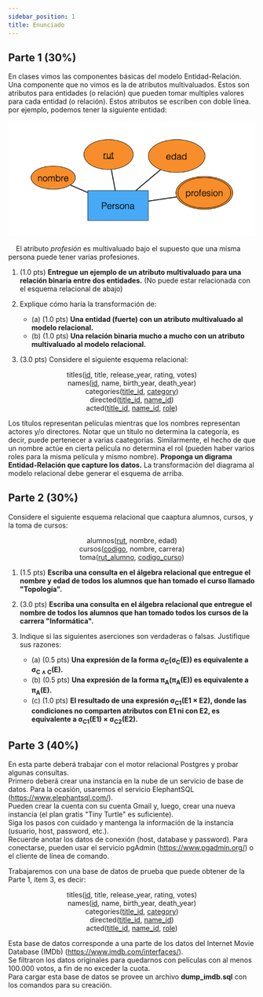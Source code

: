 ```yaml
---
sidebar_position: 1
title: Enunciado
---
```


## Parte 1 (30%)

En clases vimos las componentes básicas del modelo Entidad-Relación. Una componente que no vimos es la de atributos multivaluados. Estos son atributos para entidades (o relación) que pueden tomar multiples valores para cada entidad (o relación). Estos atributos se escriben con doble línea. por ejemplo, podemos tener la siguiente entidad:

![MER enunciado](./img/mer-enunciado1.png)

&nbsp;&nbsp;&nbsp;&nbsp;El atributo _profesión_ es multivaluado bajo el supuesto que una misma persona puede tener varias profesiones.

1. (1.0 pts) **Entregue un ejemplo de un atributo multivaluado para una relación binaria entre dos entidades.** (No puede estar relacionada con el esquema relacional de abajo)

2. Explique cómo haría la transformación de:

   - (a) (1.0 pts) **Una entidad (fuerte) con un atributo multivaluado al modelo relacional.**
   - (b) (1.0 pts) **Una relación binaria mucho a mucho con un atributo multivaluado al modelo relacional.**

3. (3.0 pts) Considere el siguiente esquema relacional:

<div align="center">
titles(<u>id</u>, title, release_year, rating, votes)<br/>
names(<u>id</u>, name, birth_year, death_year)<br/>
categories(<u>title_id</u>, <u>category</u>)<br/>
directed(<u>title_id</u>, <u>name_id</u>)<br/>
acted(<u>title_id</u>, <u>name_id</u>, <u>role</u>)
</div>

Los títulos representan películas mientras que los nombres representan actores y/o directores. Notar que un título no determina la categoría, es decir, puede pertenecer a varias caategorías. Similarmente, el hecho de que un nombre actúe en cierta película no determina el rol (pueden haber varios roles para la misma película y mismo nombre). **Proponga un digrama Entidad-Relación que capture los datos.** La transformación del diagrama al modelo relacional debe generar el esquema de arriba.

## Parte 2 (30%)

Considere el siguiente esquema relacional que caaptura alumnos, cursos, y la toma de cursos:

<div align="center">
alumnos(<u>rut</u>, nombre, edad)<br/>
cursos(<u>codigo</u>, nombre, carrera)<br/>
toma(<u>rut_alumno</u>, <u>codigo_curso</u>)
</div>

1. (1.5 pts) **Escriba una consulta en el álgebra relacional que entregue el nombre y edad de todos los alumnos que han tomado el curso llamado "Topología".**

2. (3.0 pts) **Escriba una consulta en el álgebra relacional que entregue el nombre de todos los alumnos que han tomado todos los cursos de la carrera "Informática".**

3. Indique si las siguientes aserciones son verdaderas o falsas. Justifique sus razones:

   - (a) (0.5 pts) **Una expresión de la forma σ<sub>C</sub>(σ<sub>C</sub>(E)) es equivalente a σ<sub>C ∧ C</sub>(E).**
   - (b) (0.5 pts) **Una expresión de la forma π<sub>A</sub>(π<sub>A</sub>(E)) es equivalente a π<sub>A</sub>(E).**
   - (c) (1.0 pts) **El resultado de una expresión σ<sub>C1</sub>(E1 × E2), donde las condiciones no comparten atributos con E1 ni con E2, es equivalente a σ<sub>C1</sub>(E1) × σ<sub>C2</sub>(E2).**

## Parte 3 (40%)

En esta parte deberá trabajar con el motor relacional Postgres y probar algunas consultas.  
Primero deberá crear una instancia en la nube de un servicio de base de datos. Para la ocasión, usaremos el servicio ElephantSQL (https://www.elephantsql.com/).  
Pueden crear la cuenta con su cuenta Gmail y, luego, crear una nueva instancia (el plan gratis "Tiny Turtle" es suficiente).  
Siga los pasos con cuidado y mantenga la información de la instancia (usuario, host, password, etc.).  
Recuerde anotar los datos de conexión (host, database y password). Para conectarse, pueden usar el servicio pgAdmin (https://www.pgadmin.org/) o el cliente de línea de comando.

Trabajaremos con una base de datos de prueba que puede obtener de la Parte 1, ítem 3, es decir:

<div align="center">
titles(<u>id</u>, title, release_year, rating, votes)<br/>
names(<u>id</u>, name, birth_year, death_year)<br/>
categories(<u>title_id</u>, <u>category</u>)<br/>
directed(<u>title_id</u>, <u>name_id</u>)<br/>
acted(<u>title_id</u>, <u>name_id</u>, <u>role</u>)
</div>

Esta base de datos corresponde a una parte de los datos del Internet Movie Database (IMDb) (https://www.imdb.com/interfaces/).  
Se filtraron los datos originales para quedarnos con películas con al menos 100.000 votos, a fin de no exceder la cuota.  
Para cargar esta base de datos se provee un archivo **dump_imdb.sql** con los comandos para su creación.

